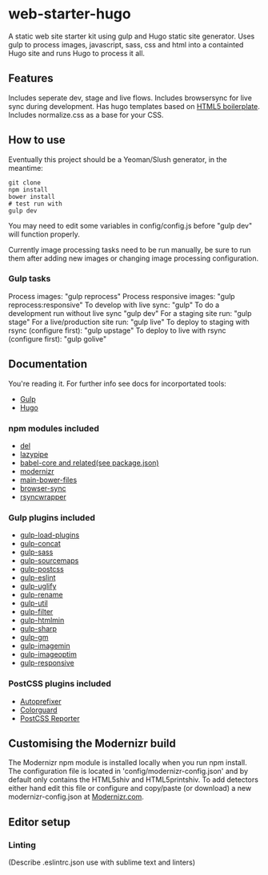# web-starter-hugo
A static web site starter kit using gulp and Hugo static site generator. Uses gulp to process images, javascript, sass, css and html into a containted Hugo site and runs Hugo to process it all.

## Features
Includes seperate dev, stage and live flows. Includes browsersync for live sync during development. Has hugo templates based on [HTML5 boilerplate](https://html5boilerplate.com/). Includes normalize.css as a base for your CSS.

## How to use
Eventually this project should be a Yeoman/Slush generator, in the meantime:

```
git clone
npm install
bower install
# test run with
gulp dev
```
You may need to edit some variables in config/config.js before "gulp dev" will function properly.

Currently image processing tasks need to be run manually, be sure to run them after adding new images or changing image processing configuration.

### Gulp tasks
Process images: "gulp reprocess"
Process responsive images: "gulp reprocess:responsive"
To develop with live sync: "gulp"
To do a development run without live sync "gulp dev"
For a staging site run: "gulp stage"
For a live/production site run: "gulp live" 
To deploy to staging with rsync (configure first): "gulp upstage"
To deploy to live with rsync (configure first): "gulp golive"

## Documentation
You're reading it. For further info see docs for incorportated tools:

- [Gulp](https://github.com/gulpjs/gulp/tree/master/docs)
- [Hugo](https://gohugo.io/overview/introduction/)

### npm modules included
- [del](https://www.npmjs.com/package/del)
- [lazypipe](https://www.npmjs.com/package/lazypipe)
- [babel-core and related(see package.json)](https://github.com/babel/babel/tree/master/packages/babel-core)
- [modernizr](https://www.npmjs.com/package/modernizr)
- [main-bower-files](https://www.npmjs.com/package/main-bower-files)
- [browser-sync](https://www.npmjs.com/package/browser-sync)
- [rsyncwrapper](https://www.npmjs.com/package/rsyncwrapper)

### Gulp plugins included
- [gulp-load-plugins](https://www.npmjs.com/package/gulp-load-plugins)
- [gulp-concat](https://www.npmjs.com/package/gulp-concat)
- [gulp-sass](https://www.npmjs.com/package/gulp-sass)
- [gulp-sourcemaps](https://www.npmjs.com/package/gulp-sourcemaps)
- [gulp-postcss](https://www.npmjs.com/package/gulp-postcss)
- [gulp-eslint](https://www.npmjs.com/package/gulp-eslint)
- [gulp-uglify](https://www.npmjs.com/package/gulp-uglify)
- [gulp-rename](https://www.npmjs.com/package/gulp-rename)
- [gulp-util](https://www.npmjs.com/package/gulp-util)
- [gulp-filter](https://www.npmjs.com/package/gulp-filter)
- [gulp-htmlmin](https://www.npmjs.com/package/gulp-htmlmin)
- [gulp-sharp](https://www.npmjs.com/package/gulp-sharp)
- [gulp-gm](https://www.npmjs.com/package/gulp-gm)
- [gulp-imagemin](https://www.npmjs.com/package/gulp-imagemin)
- [gulp-imageoptim](https://www.npmjs.com/package/gulp-imageoptim)
- [gulp-responsive](https://www.npmjs.com/package/gulp-responsive)

### PostCSS plugins included
- [Autoprefixer](https://www.npmjs.com/package/autoprefixer)
- [Colorguard](https://www.npmjs.com/package/colorguard)
- [PostCSS Reporter](https://www.npmjs.com/package/postcss-reporter)

## Customising the Modernizr build
The Modernizr npm module is installed locally when you run npm install. The configuration file is located in 'config/modernizr-config.json' and by default only contains the HTML5shiv and HTML5printshiv. To add detectors either hand edit this file or configure and copy/paste (or download) a new modernizr-config.json at [Modernizr.com](https://modernizr.com/download).

## Editor setup
### Linting
(Describe .eslintrc.json use with sublime text and linters)
